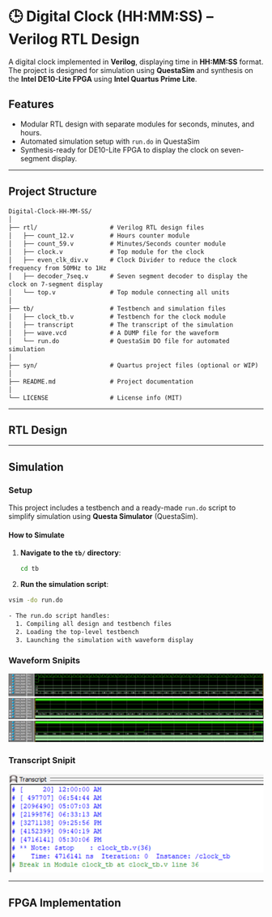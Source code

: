 # 🕒 Digital Clock (HH:MM:SS) – Verilog RTL Design

A digital clock implemented in **Verilog**, displaying time in **HH:MM:SS** format. The project is designed for simulation using **QuestaSim** and synthesis on the **Intel DE10-Lite FPGA** using **Intel Quartus Prime Lite**.

## Features

- Modular RTL design with separate modules for seconds, minutes, and hours.
- Automated simulation setup with `run.do` in QuestaSim
- Synthesis-ready for DE10-Lite FPGA to display the clock on seven-segment display.

---

## Project Structure

```plaintext
Digital-Clock-HH-MM-SS/
│
├── rtl/                    # Verilog RTL design files
│   ├── count_12.v          # Hours counter module
│   ├── count_59.v          # Minutes/Seconds counter module
│   ├── clock.v             # Top module for the clock
│   ├── even_clk_div.v      # Clock Divider to reduce the clock frequency from 50MHz to 1Hz
│   ├── decoder_7seq.v      # Seven segment decoder to display the clock on 7-segment display
│   └── top.v               # Top module connecting all units
│
├── tb/                     # Testbench and simulation files
│   ├── clock_tb.v          # Testbench for the clock module
│   ├── transcript          # The transcript of the simulation
│   ├── wave.vcd            # A DUMP file for the waveform
│   └── run.do              # QuestaSim DO file for automated simulation
│
├── syn/                    # Quartus project files (optional or WIP)
│
├── README.md               # Project documentation
│
└── LICENSE                 # License info (MIT)
```
---

## RTL Design

---

## Simulation
### Setup
This project includes a testbench and a ready-made `run.do` script to simplify simulation using **Questa Simulator** (QuestaSim).
#### How to Simulate
1. **Navigate to the `tb/` directory**:
   ```bash
   cd tb
   ```
2. **Run the simulation script**:
  ```bash
  vsim -do run.do
  ```
    - The run.do script handles:
      1. Compiling all design and testbench files
      2. Loading the top-level testbench
      3. Launching the simulation with waveform display

### Waveform Snipits
![Alt Text](/images/one_min.png)
![Alt Text](/images/one_hour.png)
![Alt Text](/images/one_day.png)

### Transcript Snipit
![Alt Text](/images/Transcript.png)

---

## FPGA Implementation


